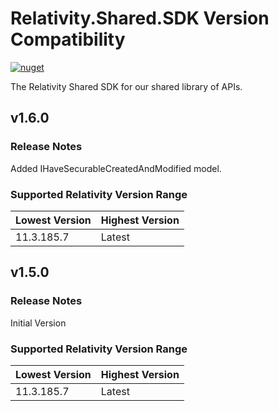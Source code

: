 # Relativity.Shared.SDK Version Compatibility

[![nuget](https://img.shields.io/nuget/v/Relativity.Shared.SDK.svg)](https://www.nuget.org/packages/Relativity.Shared.SDK)

The Relativity Shared SDK for our shared library of APIs.

## v1.6.0

### Release Notes

Added IHaveSecurableCreatedAndModified model.

### Supported Relativity Version Range

Lowest Version | Highest Version
--- | ---
11.3.185.7 | Latest

## v1.5.0

### Release Notes

Initial Version

### Supported Relativity Version Range

Lowest Version | Highest Version
--- | ---
11.3.185.7 | Latest
